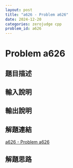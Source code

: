 ```yaml
---
layout: post
title: "a626 - Problem a626"
date: 2024-12-20
categories: zerojudge cpp
problem_id: a626
---
```


# Problem a626

## 題目描述



## 輸入說明



## 輸出說明



## 解題連結

[a626 - Problem a626](https://zerojudge.tw/ShowProblem?problemid=a626)

## 解題思路

